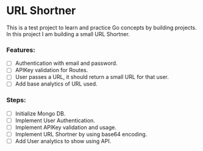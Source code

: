 # URL Shortner

This is a test project to learn and practice Go concepts by building projects. In this project I am building a small URL Shortner.

### Features:
- [ ] Authentication with email and password.
- [ ] APIKey validation for Routes.
- [ ] User passes a URL, it should return a small URL for that user.
- [ ] Add base analytics of URL used.

### Steps:
- [ ] Initialize Mongo DB.
- [ ] Implement User Authentication.
- [ ] Implement APIKey validation and usage.
- [ ] Implement URL Shortner by using base64 encoding.
- [ ] Add User analytics to show using API.
